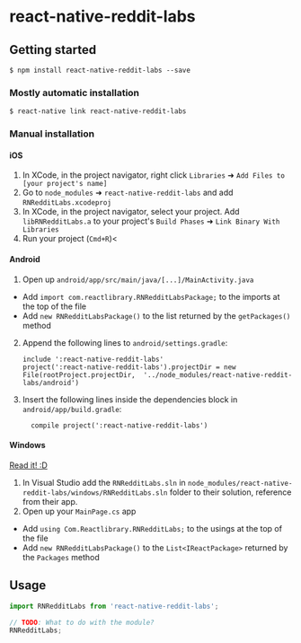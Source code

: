 
# react-native-reddit-labs

## Getting started

`$ npm install react-native-reddit-labs --save`

### Mostly automatic installation

`$ react-native link react-native-reddit-labs`

### Manual installation


#### iOS

1. In XCode, in the project navigator, right click `Libraries` ➜ `Add Files to [your project's name]`
2. Go to `node_modules` ➜ `react-native-reddit-labs` and add `RNRedditLabs.xcodeproj`
3. In XCode, in the project navigator, select your project. Add `libRNRedditLabs.a` to your project's `Build Phases` ➜ `Link Binary With Libraries`
4. Run your project (`Cmd+R`)<

#### Android

1. Open up `android/app/src/main/java/[...]/MainActivity.java`
  - Add `import com.reactlibrary.RNRedditLabsPackage;` to the imports at the top of the file
  - Add `new RNRedditLabsPackage()` to the list returned by the `getPackages()` method
2. Append the following lines to `android/settings.gradle`:
  	```
  	include ':react-native-reddit-labs'
  	project(':react-native-reddit-labs').projectDir = new File(rootProject.projectDir, 	'../node_modules/react-native-reddit-labs/android')
  	```
3. Insert the following lines inside the dependencies block in `android/app/build.gradle`:
  	```
      compile project(':react-native-reddit-labs')
  	```

#### Windows
[Read it! :D](https://github.com/ReactWindows/react-native)

1. In Visual Studio add the `RNRedditLabs.sln` in `node_modules/react-native-reddit-labs/windows/RNRedditLabs.sln` folder to their solution, reference from their app.
2. Open up your `MainPage.cs` app
  - Add `using Com.Reactlibrary.RNRedditLabs;` to the usings at the top of the file
  - Add `new RNRedditLabsPackage()` to the `List<IReactPackage>` returned by the `Packages` method


## Usage
```javascript
import RNRedditLabs from 'react-native-reddit-labs';

// TODO: What to do with the module?
RNRedditLabs;
```
  